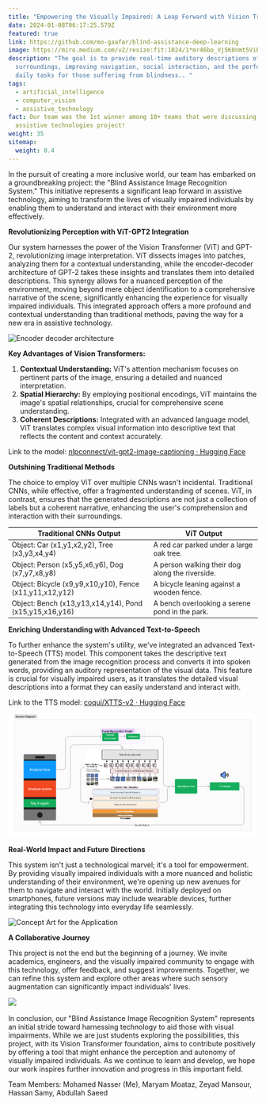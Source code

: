 ```yaml
---
title: "Empowering the Visually Impaired: A Leap Forward with Vision Transformers"
date: 2024-01-08T06:17:25.579Z
featured: true
link: https://github.com/mo-gaafar/blind-assistance-deep-learning
image: https://miro.medium.com/v2/resize:fit:1024/1*mr46bo_Vj5K0nmt5ViEX8Q.png
description: "The goal is to provide real-time auditory descriptions of
  surroundings, improving navigation, social interaction, and the performance of
  daily tasks for those suffering from blindness.. "
tags:
  - artificial_intelligence
  - computer_vision
  - assistive_technology
fact: Our team was the 1st winner among 10+ teams that were discussing their
  assistive technologies project!
weight: 35
sitemap:
  weight: 0.4
---
```

In the pursuit of creating a more inclusive world, our team has embarked on a groundbreaking project: the "Blind Assistance Image Recognition System." This initiative represents a significant leap forward in assistive technology, aiming to transform the lives of visually impaired individuals by enabling them to understand and interact with their environment more effectively.

**Revolutionizing Perception with ViT-GPT2 Integration**

Our system harnesses the power of the Vision Transformer (ViT) and GPT-2, revolutionizing image interpretation. ViT dissects images into patches, analyzing them for a contextual understanding, while the encoder-decoder architecture of GPT-2 takes these insights and translates them into detailed descriptions. This synergy allows for a nuanced perception of the environment, moving beyond mere object identification to a comprehensive narrative of the scene, significantly enhancing the experience for visually impaired individuals. This integrated approach offers a more profound and contextual understanding than traditional methods, paving the way for a new era in assistive technology.

![Encoder decoder architecture](https://ankur3107.github.io/assets/images/vision-encoder-decoder.png)

**Key Advantages of Vision Transformers:**

1. **Contextual Understanding:** ViT's attention mechanism focuses on pertinent parts of the image, ensuring a detailed and nuanced interpretation.
2. **Spatial Hierarchy:** By employing positional encodings, ViT maintains the image's spatial relationships, crucial for comprehensive scene understanding.
3. **Coherent Descriptions:** Integrated with an advanced language model, ViT translates complex visual information into descriptive text that reflects the content and context accurately.

L﻿ink to the model: [nlpconnect/vit-gpt2-image-captioning · Hugging Face](https://huggingface.co/nlpconnect/vit-gpt2-image-captioning)

**Outshining Traditional Methods**

The choice to employ ViT over multiple CNNs wasn't incidental. Traditional CNNs, while effective, offer a fragmented understanding of scenes. ViT, in contrast, ensures that the generated descriptions are not just a collection of labels but a coherent narrative, enhancing the user's comprehension and interaction with their surroundings.

| **Traditional CNNs Output**                              | **ViT Output**                                  |
| -------------------------------------------------------- | ----------------------------------------------- |
| Object: Car (x1,y1,x2,y2), Tree (x3,y3,x4,y4)            | A red car parked under a large oak tree.        |
| Object: Person (x5,y5,x6,y6), Dog (x7,y7,x8,y8)          | A person walking their dog along the riverside. |
| Object: Bicycle (x9,y9,x10,y10), Fence (x11,y11,x12,y12) | A bicycle leaning against a wooden fence.       |
| Object: Bench (x13,y13,x14,y14), Pond (x15,y15,x16,y16)  | A bench overlooking a serene pond in the park.  |

**Enriching Understanding with Advanced Text-to-Speech**

To further enhance the system's utility, we've integrated an advanced Text-to-Speech (TTS) model. This component takes the descriptive text generated from the image recognition process and converts it into spoken words, providing an auditory representation of the visual data. This feature is crucial for visually impaired users, as it translates the detailed visual descriptions into a format they can easily understand and interact with.

L﻿ink to the TTS model: [coqui/XTTS-v2 · Hugging Face](https://huggingface.co/coqui/XTTS-v2)

![Full System Diagram](img/block_diagram.png "Full System Diagram")

**Real-World Impact and Future Directions**

This system isn't just a technological marvel; it's a tool for empowerment. By providing visually impaired individuals with a more nuanced and holistic understanding of their environment, we're opening up new avenues for them to navigate and interact with the world. Initially deployed on smartphones, future versions may include wearable devices, further integrating this technology into everyday life seamlessly.

![Concept Art for the Application](https://gcdnb.pbrd.co/images/0tZkrqG7l4dP.png?o=1 "Concept Art (GenAI image using DALLE)")

**A Collaborative Journey**

This project is not the end but the beginning of a journey. We invite academics, engineers, and the visually impaired community to engage with this technology, offer feedback, and suggest improvements. Together, we can refine this system and explore other areas where such sensory augmentation can significantly impact individuals' lives.

![](https://img001.prntscr.com/file/img001/Urcmh-iURQ2l6-DqAM6kfg.png)

In conclusion, our "Blind Assistance Image Recognition System" represents an initial stride toward harnessing technology to aid those with visual impairments. While we are just students exploring the possibilities, this project, with its Vision Transformer foundation, aims to contribute positively by offering a tool that might enhance the perception and autonomy of visually impaired individuals. As we continue to learn and develop, we hope our work inspires further innovation and progress in this important field.

T﻿eam Members: Mohamed Nasser (Me), Maryam Moataz, Zeyad Mansour, Hassan Samy, Abdullah Saeed